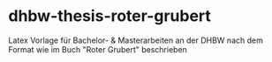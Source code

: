 # dhbw-thesis-roter-grubert
Latex Vorlage für Bachelor- &amp; Masterarbeiten an der DHBW nach dem Format wie im Buch "Roter Grubert" beschrieben

